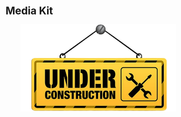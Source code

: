 # Media Kit

<figure><img src="../.gitbook/assets/architectural-engineering-home-construction-new-york-city-artframe-royalty-free-under-construction-removebg-preview (5).png" alt=""><figcaption></figcaption></figure>
